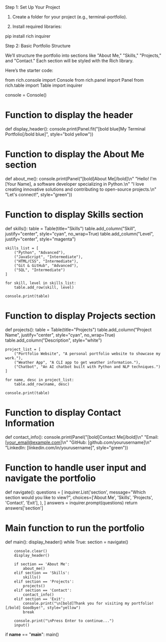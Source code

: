 Step 1: Set Up Your Project

1. Create a folder for your project (e.g., terminal-portfolio).


2. Install required libraries:

pip install rich inquirer



Step 2: Basic Portfolio Structure

We’ll structure the portfolio into sections like "About Me," "Skills," "Projects," and "Contact." Each section will be styled with the Rich library.

Here’s the starter code:

from rich.console import Console
from rich.panel import Panel
from rich.table import Table
import inquirer

console = Console()

# Function to display the header
def display_header():
    console.print(Panel.fit("[bold blue]My Terminal Portfolio[/bold blue]", style="bold yellow"))

# Function to display the About Me section
def about_me():
    console.print(Panel("[bold]About Me[/bold]\n"
                        "Hello! I'm [Your Name], a software developer specializing in Python.\n"
                        "I love creating innovative solutions and contributing to open-source projects.\n"
                        "Let's connect!", style="green"))

# Function to display Skills section
def skills():
    table = Table(title="Skills")
    table.add_column("Skill", justify="center", style="cyan", no_wrap=True)
    table.add_column("Level", justify="center", style="magenta")

    skills_list = [
        ("Python", "Advanced"),
        ("JavaScript", "Intermediate"),
        ("HTML/CSS", "Intermediate"),
        ("Git & GitHub", "Advanced"),
        ("SQL", "Intermediate")
    ]

    for skill, level in skills_list:
        table.add_row(skill, level)
    
    console.print(table)

# Function to display Projects section
def projects():
    table = Table(title="Projects")
    table.add_column("Project Name", justify="center", style="cyan", no_wrap=True)
    table.add_column("Description", style="white")

    project_list = [
        ("Portfolio Website", "A personal portfolio website to showcase my work."),
        ("Weather App", "A CLI app to get weather information."),
        ("Chatbot", "An AI chatbot built with Python and NLP techniques.")
    ]

    for name, desc in project_list:
        table.add_row(name, desc)

    console.print(table)

# Function to display Contact Information
def contact_info():
    console.print(Panel("[bold]Contact Me[/bold]\n"
                        "Email: [your_email@example.com]\n"
                        "GitHub: [github.com/yourusername]\n"
                        "LinkedIn: [linkedin.com/in/yourusername]", style="green"))

# Function to handle user input and navigate the portfolio
def navigate():
    questions = [
        inquirer.List('section',
                      message="Which section would you like to view?",
                      choices=['About Me', 'Skills', 'Projects', 'Contact', 'Exit'],
                      ),
    ]
    answers = inquirer.prompt(questions)
    return answers['section']

# Main function to run the portfolio
def main():
    display_header()
    while True:
        section = navigate()
        
        console.clear()
        display_header()
        
        if section == 'About Me':
            about_me()
        elif section == 'Skills':
            skills()
        elif section == 'Projects':
            projects()
        elif section == 'Contact':
            contact_info()
        elif section == 'Exit':
            console.print("\n[bold]Thank you for visiting my portfolio![/bold] Goodbye!", style="yellow")
            break

        console.print("\nPress Enter to continue...")
        input()

if __name__ == "__main__":
    main()
